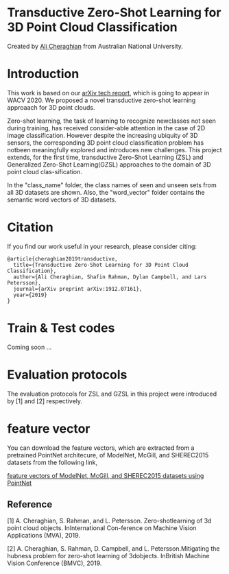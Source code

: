 # Transductive Zero-Shot Learning for 3D Point Cloud Classification


Created by [Ali Cheraghian](https://scholar.google.com/citations?user=QT0EXIkAAAAJ&hl=en) from Australian National University.


# Introduction
This work is based on our [arXiv tech report](https://arxiv.org/abs/1912.07161), which is going to appear in WACV 2020. We proposed a novel transductive zero-shot learning approaach for 3D point clouds. 

Zero-shot learning, the task of learning to recognize newclasses  not  seen  during  training,  has  received  consider-able attention in the case of 2D image classification. However despite the increasing ubiquity of 3D sensors, the corresponding 3D point cloud classification problem has notbeen meaningfully explored and introduces new challenges. This  project  extends,  for  the  first  time,  transductive  Zero-Shot Learning (ZSL) and Generalized Zero-Shot Learning(GZSL) approaches to the domain of 3D point cloud clas-sification. 

In the "class_name" folder, the class names of seen and unseen sets from all 3D datasets are shown. Also, the "word_vector" folder contains the semantic word vectors of 3D datasets.  





# Citation
If you find our work useful in your research, please consider citing:

	@article{cheraghian2019transductive,
	  title={Transductive Zero-Shot Learning for 3D Point Cloud Classification},
	  author={Ali Cheraghian, Shafin Rahman, Dylan Campbell, and Lars Petersson},
	  journal={arXiv preprint arXiv:1912.07161},
	  year={2019}
	}
   
# Train & Test codes
Coming soon ...



# Evaluation protocols
The evaluation protocols for ZSL and GZSL in this project were introduced by [1] and [2] respectively. 








# feature vector
You can download the feature vectors, which are extracted from a pretrained PointNet architecure, of ModelNet, McGill, and SHEREC2015 datasets from the following link,

[feature vectors of ModelNet, McGill, and SHEREC2015 datasets using PointNet](https://drive.google.com/drive/folders/15-XswOjj_9s2BAxnJiIutEuUXolIXPK9?usp=sharing)



## Reference
[1] A.  Cheraghian,  S.  Rahman,  and  L.  Petersson.    Zero-shotlearning  of  3d  point  cloud  objects.   InInternational  Con-ference on Machine Vision Applications (MVA), 2019. 

[2] A. Cheraghian, S. Rahman, D. Campbell, and L. Petersson.Mitigating the hubness problem for zero-shot learning of 3dobjects.  InBritish Machine Vision Conference (BMVC), 2019. 

